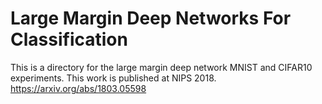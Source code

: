 # Large Margin Deep Networks For Classification

This is a directory for the large margin deep network MNIST and CIFAR10
experiments. This work is published at NIPS 2018.
https://arxiv.org/abs/1803.05598
